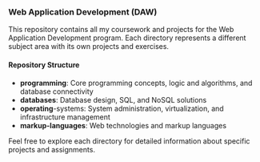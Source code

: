 ### Web Application Development (DAW)
This repository contains all my coursework and projects for the Web Application Development program. Each directory represents a different subject area with its own projects and exercises.

#### Repository Structure
  - **programming**: Core programming concepts, logic and algorithms, and database connectivity
  - **databases**: Database design, SQL, and NoSQL solutions
  - **operating**-systems: System administration, virtualization, and infrastructure management
  - **markup-languages**: Web technologies and markup languages

Feel free to explore each directory for detailed information about specific projects and assignments.

